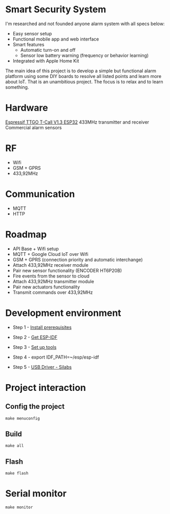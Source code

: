 # Smart Security System

I'm researched and not founded anyone alarm system with all specs below:
- Easy sensor setup
- Functional mobile app and web interface
- Smart features
  - Automatic turn-on and off
  - Sensor low battery warning (frequency or behavior learning)
- Integrated with Apple Home Kit

The main idea of this project is to develop a simple but functional alarm platform using some DIY boards to resolve all listed points and learn more about IoT.
That is an unambitious project. The focus is to relax and to learn something.

# Hardware
[Espressif TTGO T-Call V1.3 ESP32](https://github.com/Xinyuan-LilyGO/TTGO-T-Call)
433MHz transmitter and receiver
Commercial alarm sensors

# RF
- Wifi
- GSM + GPRS
- 433,92MHz

# Communication
- MQTT
- HTTP

# Roadmap
- API Base + Wifi setup
- MQTT + Google Cloud IoT over Wifi
- GSM + GPRS (connection priority and automatic interchange)
- Attach 433,92MHz receiver module
- Pair new sensor functionality (ENCODER HT6P20B)
- Fire events from the sensor to cloud
- Attach 433,92MHz transmitter module
- Pair new actuators functionality
- Transmit commands over 433,92MHz

# Development environment

- Step 1 - [Install prerequisites](https://docs.espressif.com/projects/esp-idf/en/latest/get-started/macos-setup.html#install-prerequisites)

- Step 2 - [Get ESP-IDF](https://docs.espressif.com/projects/esp-idf/en/latest/get-started/index.html#step-2-get-esp-idf)

- Step 3 - [Set up tools](https://docs.espressif.com/projects/esp-idf/en/latest/get-started/index.html#step-3-set-up-the-tools)

- Step 4 - export IDF_PATH=~/esp/esp-idf

- Step 5 - [USB Driver - Silabs](https://www.silabs.com/products/development-tools/software/usb-to-uart-bridge-vcp-drivers)

# Project interaction
## Config the project
```
make menuconfig
```

## Build
```
make all
```

## Flash
```
make flash
```

# Serial monitor
```
make monitor
```
